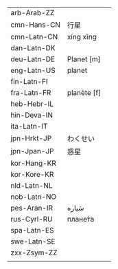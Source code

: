 | | | |
|-|-|-|
| arb-Arab-ZZ |  |  |
| cmn-Hans-CN | 行星 |  |
| cmn-Latn-CN | xíng xīng |  |
| dan-Latn-DK |  |  |
| deu-Latn-DE | Planet [m] |  |
| eng-Latn-US | planet |  |
| fin-Latn-FI |  |  |
| fra-Latn-FR | planète [f] |  |
| heb-Hebr-IL |  |  |
| hin-Deva-IN |  |  |
| ita-Latn-IT |  |  |
| jpn-Hrkt-JP | わくせい |  |
| jpn-Jpan-JP | 惑星 |  |
| kor-Hang-KR |  |  |
| kor-Kore-KR |  |  |
| nld-Latn-NL |  |  |
| nob-Latn-NO |  |  |
| pes-Aran-IR | سَیاره |  |
| rus-Cyrl-RU | плане́та |  |
| spa-Latn-ES |  |  |
| swe-Latn-SE |  |  |
| zxx-Zsym-ZZ |  |  |
|  |  |  |